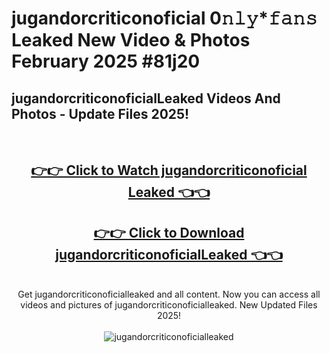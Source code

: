 # jugandorcriticonoficial 0𝚗𝚕𝚢*𝚏𝚊𝚗𝚜 Leaked New Video & Photos February 2025 #81j20

<h2>jugandorcriticonoficialLeaked Videos And Photos - Update Files 2025!</h2>
<br>
<div align="center">
<h2><a href="https://mediaupload.pro?title=jugandorcriticonoficial&ref=11F" rel="nofollow">👉👉 Click to Watch jugandorcriticonoficial Leaked 👈👈</a></h2>
<h2><a href="https://mediaupload.pro?title=jugandorcriticonoficial&ref=11F" rel="nofollow">👉👉 Click to Download jugandorcriticonoficialLeaked 👈👈</a></h2>
<br>
Get jugandorcriticonoficialleaked and all content. Now you can access all videos and pictures of jugandorcriticonoficialleaked. New Updated Files 2025!
<br>
<br>
<a href="https://mediaupload.pro?title=jugandorcriticonoficial&ref=11F" rel="nofollow" data-target="animated-image.originalLink"><img src="https://i.ibb.co/Gkj2r4b/banner.png" alt="jugandorcriticonoficialleaked" style="max-width: 100%; display: inline-block;" data-target="animated-image.originalImage"></a>
</div>
<br>

